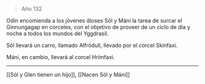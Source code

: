 > Año 132

Odín encomienda a los jóvenes dioses Sól y Máni la tarea de surcar el Ginnungagap en corceles, con el objetivo de proveer de un ciclo de día y noche a todos los mundos del Yggdrasil.

Sól llevará un carro, llamado Alfrödull, llevado por el corcel Skinfaxi.

Máni, en cambio, llevará al corcel Hrímfaxi.

---

[[Sól y Glen tienen un hijo]], [[Nacen Sól y Máni]]